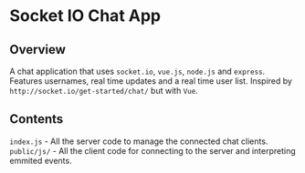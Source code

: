 # Socket IO Chat App
## Overview
A chat application that uses `socket.io`, `vue.js`, `node.js` and `express`. Features usernames, real time updates and a real time user list. Inspired by `http://socket.io/get-started/chat/` but with `Vue`.

## Contents

`index.js` - All the server code to manage the connected chat clients.  
`public/js/` - All the client code for connecting to the server and interpreting emmited events.
